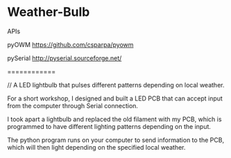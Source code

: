 Weather-Bulb
============
APIs

pyOWM
https://github.com/csparpa/pyowm

pySerial
http://pyserial.sourceforge.net/


============

// A LED lightbulb that pulses different patterns depending on local weather.

For a short workshop, I designed and built a LED PCB that can accept input from the computer through Serial connection.

I took apart a lightbulb and replaced the old filament with my PCB, which is programmed to have different lighting patterns depending on the input.

The python program runs on your computer to send information to the PCB, which will then light depending on the specified local weather.
